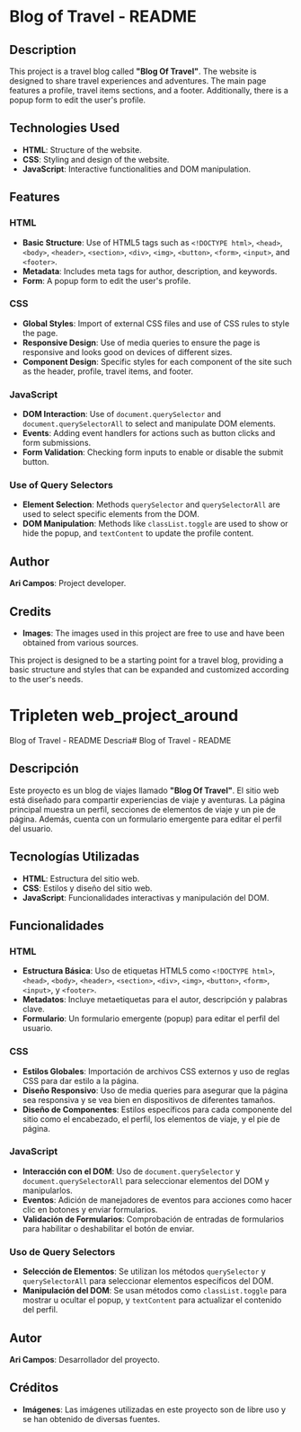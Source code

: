 # Blog of Travel - README

## Description
This project is a travel blog called **"Blog Of Travel"**. The website is designed to share travel experiences and adventures. The main page features a profile, travel items sections, and a footer. Additionally, there is a popup form to edit the user's profile.

## Technologies Used
- **HTML**: Structure of the website.
- **CSS**: Styling and design of the website.
- **JavaScript**: Interactive functionalities and DOM manipulation.

## Features

### HTML
- **Basic Structure**: Use of HTML5 tags such as `<!DOCTYPE html>`, `<head>`, `<body>`, `<header>`, `<section>`, `<div>`, `<img>`, `<button>`, `<form>`, `<input>`, and `<footer>`.
- **Metadata**: Includes meta tags for author, description, and keywords.
- **Form**: A popup form to edit the user's profile.

### CSS
- **Global Styles**: Import of external CSS files and use of CSS rules to style the page.
- **Responsive Design**: Use of media queries to ensure the page is responsive and looks good on devices of different sizes.
- **Component Design**: Specific styles for each component of the site such as the header, profile, travel items, and footer.

### JavaScript
- **DOM Interaction**: Use of `document.querySelector` and `document.querySelectorAll` to select and manipulate DOM elements.
- **Events**: Adding event handlers for actions such as button clicks and form submissions.
- **Form Validation**: Checking form inputs to enable or disable the submit button.

### Use of Query Selectors
- **Element Selection**: Methods `querySelector` and `querySelectorAll` are used to select specific elements from the DOM.
- **DOM Manipulation**: Methods like `classList.toggle` are used to show or hide the popup, and `textContent` to update the profile content.

## Author
**Ari Campos**: Project developer.

## Credits
- **Images**: The images used in this project are free to use and have been obtained from various sources.

This project is designed to be a starting point for a travel blog, providing a basic structure and styles that can be expanded and customized according to the user's needs.










# Tripleten web_project_around

Blog of Travel - README
Descria# Blog of Travel - README

## Descripción
Este proyecto es un blog de viajes llamado **"Blog Of Travel"**. El sitio web está diseñado para compartir experiencias de viaje y aventuras. La página principal muestra un perfil, secciones de elementos de viaje y un pie de página. Además, cuenta con un formulario emergente para editar el perfil del usuario.

## Tecnologías Utilizadas
- **HTML**: Estructura del sitio web.
- **CSS**: Estilos y diseño del sitio web.
- **JavaScript**: Funcionalidades interactivas y manipulación del DOM.

## Funcionalidades

### HTML
- **Estructura Básica**: Uso de etiquetas HTML5 como `<!DOCTYPE html>`, `<head>`, `<body>`, `<header>`, `<section>`, `<div>`, `<img>`, `<button>`, `<form>`, `<input>`, y `<footer>`.
- **Metadatos**: Incluye metaetiquetas para el autor, descripción y palabras clave.
- **Formulario**: Un formulario emergente (popup) para editar el perfil del usuario.

### CSS
- **Estilos Globales**: Importación de archivos CSS externos y uso de reglas CSS para dar estilo a la página.
- **Diseño Responsivo**: Uso de media queries para asegurar que la página sea responsiva y se vea bien en dispositivos de diferentes tamaños.
- **Diseño de Componentes**: Estilos específicos para cada componente del sitio como el encabezado, el perfil, los elementos de viaje, y el pie de página.

### JavaScript
- **Interacción con el DOM**: Uso de `document.querySelector` y `document.querySelectorAll` para seleccionar elementos del DOM y manipularlos.
- **Eventos**: Adición de manejadores de eventos para acciones como hacer clic en botones y enviar formularios.
- **Validación de Formularios**: Comprobación de entradas de formularios para habilitar o deshabilitar el botón de enviar.

### Uso de Query Selectors
- **Selección de Elementos**: Se utilizan los métodos `querySelector` y `querySelectorAll` para seleccionar elementos específicos del DOM.
- **Manipulación del DOM**: Se usan métodos como `classList.toggle` para mostrar u ocultar el popup, y `textContent` para actualizar el contenido del perfil.

## Autor
**Ari Campos**: Desarrollador del proyecto.

## Créditos
- **Imágenes**: Las imágenes utilizadas en este proyecto son de libre uso y se han obtenido de diversas fuentes.



